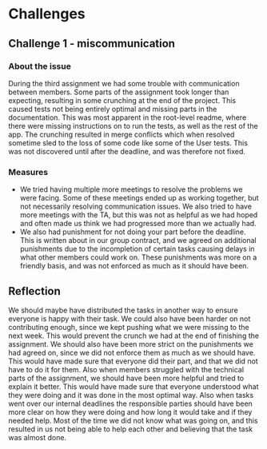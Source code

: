 # Challenges

## Challenge 1 - miscommunication

### About the issue

During the third assignment we had some trouble with communication between members. Some parts of the assignment took longer than expecting, resulting in some crunching at the end of the project. This caused tests not being entirely optimal and missing parts in the documentation. This was most apparent in the root-level readme, where there were missing instructions on to run the tests, as well as the rest of the app. The crunching resulted in merge conflicts which when resolved sometime sled to the loss of some code like some of the User tests. This was not discovered until after the deadline, and was therefore not fixed.

### Measures

- We tried having multiple more meetings to resolve the problems we were facing. Some of these meetings ended up as working together, but not necessarily resolving communication issues. We also tried to have more meetings with the TA, but this was not as helpful as we had hoped and often made us think we had progressed more than we actually had.
- We also had punishment for not doing your part before the deadline. This is written about in our group contract, and we agreed on additional punishments due to the incompletion of certain tasks causing delays in what other members could work on. These punishments was more on a friendly basis, and was not enforced as much as it should have been.

## Reflection

We should maybe have distributed the tasks in another way to ensure everyone is happy with their task. We could also have been harder on not contributing enough, since we kept pushing what we were missing to the next week. This would prevent the crunch we had at the end of finishing the assignment. We should also have been more strict on the punishments we had agreed on, since we did not enforce them as much as we should have. This would have made sure that everyone did their part, and that we did not have to do it for them. Also when members struggled with the technical parts of the assignment, we should have been more helpful and tried to explain it better. This would have made sure that everyone understood what they were doing and it was done in the most optimal way. Also when tasks went over our internal deadlines the responsible parties should have been more clear on how they were doing and how long it would take and if they needed help. Most of the time we did not know what was going on, and this resulted in us not being able to help each other and believing that the task was almost done.
